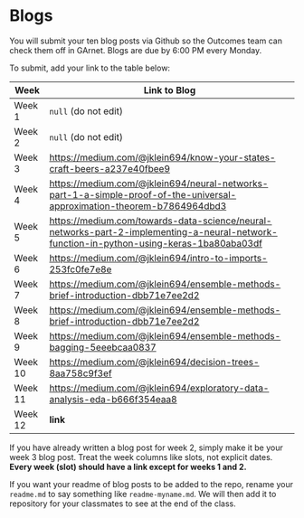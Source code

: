 # Blogs

You will submit your ten blog posts via Github so the Outcomes team can check them off in GArnet. Blogs are due by 6:00 PM every Monday.

To submit, add your link to the table below:

| Week          | Link to Blog 				 	|
| ------------- | ------------------------------|
| Week 1        | `null` (do not edit)			|
| Week 2        | `null` (do not edit)			|
| Week 3        | https://medium.com/@jklein694/know-your-states-craft-beers-a237e40fbee9
| Week 4        | https://medium.com/@jklein694/neural-networks-part-1-a-simple-proof-of-the-universal-approximation-theorem-b7864964dbd3      				|
| Week 5        | https://medium.com/towards-data-science/neural-networks-part-2-implementing-a-neural-network-function-in-python-using-keras-1ba80aba03df     				|
| Week 6        | https://medium.com/@jklein694/intro-to-imports-253fc0fe7e8e						|
| Week 7        | https://medium.com/@jklein694/ensemble-methods-brief-introduction-dbb71e7ee2d2						|	
| Week 8        | https://medium.com/@jklein694/ensemble-methods-brief-introduction-dbb71e7ee2d2						|
| Week 9        | https://medium.com/@jklein694/ensemble-methods-bagging-5eeebcaa0837						|
| Week 10       | https://medium.com/@jklein694/decision-trees-8aa758c9f3ef						|
| Week 11       | https://medium.com/@jklein694/exploratory-data-analysis-eda-b666f354eaa8						|
| Week 12       | **link**						|

If you have already written a blog post for week 2, simply make it be your week 3 blog post. Treat the week columns like slots, not explicit dates. **Every week (slot) should have a link except for weeks 1 and 2.**

If you want your readme of blog posts to be added to the repo, rename your `readme.md` to say something like `readme-myname.md`. We will then add it to repository for your classmates to see at the end of the class.
